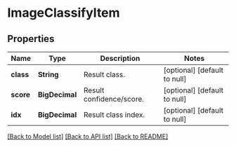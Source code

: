# ImageClassifyItem
## Properties

Name | Type | Description | Notes
------------ | ------------- | ------------- | -------------
**class** | **String** | Result class. | [optional] [default to null]
**score** | **BigDecimal** | Result confidence/score. | [optional] [default to null]
**idx** | **BigDecimal** | Result class index. | [optional] [default to null]

[[Back to Model list]](../README.md#documentation-for-models) [[Back to API list]](../README.md#documentation-for-api-endpoints) [[Back to README]](../README.md)

